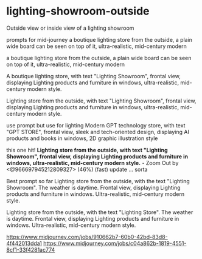 # lighting-showroom-outside
Outside view or inside view of a lighting showroom


prompts for mid-journey
a boutique lighting store from the outside, a plain wide board can be seen on top of it, ultra-realistic, mid-century modern

a boutique lighting store from the outside, a plain wide board can be seen on top of it, ultra-realistic, mid-century modern

A boutique lighting store, with text "Lighting Showroom", frontal view, displaying Lighting products and furniture in windows, ultra-realistic, mid-century modern style. 

Lighting store from the outside, with text "Lighting Showroom", frontal view, displaying Lighting products and furniture in windows, ultra-realistic, mid-century modern style.

use prompt but use for lighting
Modern GPT technology store, with text "GPT STORE", frontal view, sleek and tech-oriented design, displaying AI products and books in windows, 2D graphic illustration style

this one hit!
**Lighting store from the outside, with text "Lighting Showroom", frontal view, displaying Lighting products and furniture in windows, ultra-realistic, mid-century modern style.** - Zoom Out by <@966697945212809327> (46%) (fast) update ... sorta

Best prompt so far
Lighting store from the outside, with the text "Lighting Showroom". The weather is daytime. Frontal view, displaying Lighting products and furniture in windows. Ultra-realistic, mid-century modern style.


Lighting store from the outside, with the text "Lighting Store". The weather is daytime. Frontal view, displaying Lighting products and furniture in windows. Ultra-realistic, mid-century modern style. 


https://www.midjourney.com/jobs/910662b7-60b0-42bd-83d8-4f442013dda1
https://www.midjourney.com/jobs/c04a862b-1819-4551-8cf1-33f4281ac774
